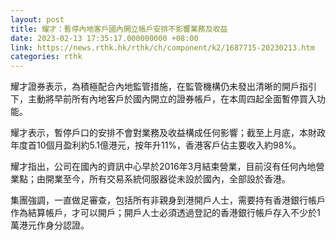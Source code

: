```yaml
---
layout: post
title: 耀才：暫停內地客戶國內開立帳戶安排不影響業務及收益
date: 2023-02-13 17:35:17.000000000 +08:00
link: https://news.rthk.hk/rthk/ch/component/k2/1687715-20230213.htm
categories: rthk
---
```


耀才證券表示，為積極配合內地監管措施，在監管機構仍未發出清晰的開戶指引下，主動將早前所有內地客戶於國內開立的證券帳戶，在本周四起全面暫停買入功能。

耀才表示，暫停戶口的安排不會對業務及收益構成任何影響；截至上月底，本財政年度首10個月盈利約5.1億港元，按年升11%，香港客戶佔主要收入約98%。

耀才指出，公司在國內的資訊中心早於2016年3月結束營業，目前沒有任何內地營業點；由開業至今，所有交易系統伺服器從未設於國內，全部設於香港。

集團強調，一直做足審查，包括所有非親身到港開戶人士，需要持有香港銀行帳戶作為結算帳戶，才可以開戶；開戶人士必須透過登記的香港銀行帳戶存入不少於1萬港元作身分認證。
